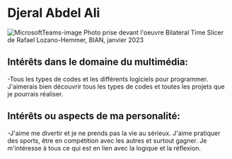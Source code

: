 # Djeral Abdel Ali

![MicrosoftTeams-image](https://user-images.githubusercontent.com/112128079/219426352-e8bf4358-510f-4c23-bf04-7069c56bd629.png)
Photo prise devant l'oeuvre Bilateral Time Slicer de Rafael Lozano-Hemmer, BIAN, janvier 2023



Intérêts dans le domaine du multimédia:
--------------------------------------------------------------------------------------------------------------------------------------------------------
-Tous les types de codes et les différents logiciels pour programmer. J'aimerais bien découvrir tous les types de codes et toutes les projets que je pourrais réaliser. 

Intérêts ou aspects de ma personalité:
--------------------------------------------------------------------------------------------------------------------------------------------------------
-J'aime me divertir et je ne prends pas la vie au sérieux. J'aime pratiquer des sports, être en compétition avec les autres et surtout gagner.
Je m'intéresse à tous ce qui est en lien avec la logique et la réflexion.

